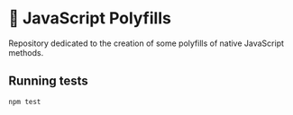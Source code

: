 # :ferris_wheel: JavaScript Polyfills

Repository dedicated to the creation of some polyfills of native JavaScript methods.

## Running tests

```
npm test
```
